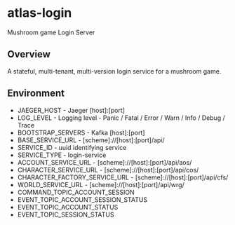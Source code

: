 # atlas-login
Mushroom game Login Server

## Overview

A stateful, multi-tenant, multi-version login service for a mushroom game.

## Environment

- JAEGER_HOST - Jaeger [host]:[port]
- LOG_LEVEL - Logging level - Panic / Fatal / Error / Warn / Info / Debug / Trace
- BOOTSTRAP_SERVERS - Kafka [host]:[port]
- BASE_SERVICE_URL - [scheme]://[host]:[port]/api/
- SERVICE_ID - uuid identifying service
- SERVICE_TYPE - login-service
- ACCOUNT_SERVICE_URL - [scheme]://[host]:[port]/api/aos/
- CHARACTER_SERVICE_URL - [scheme]://[host]:[port]/api/cos/
- CHARACTER_FACTORY_SERVICE_URL - [scheme]://[host]:[port]/api/cfs/
- WORLD_SERVICE_URL - [scheme]://[host]:[port]/api/wrg/
- COMMAND_TOPIC_ACCOUNT_SESSION
- EVENT_TOPIC_ACCOUNT_SESSION_STATUS
- EVENT_TOPIC_ACCOUNT_STATUS
- EVENT_TOPIC_SESSION_STATUS
